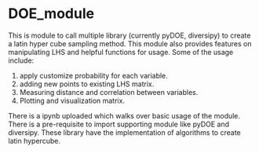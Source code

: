 # DOE_module
This is module to call multiple library (currently pyDOE, diversipy) to create a latin hyper cube sampling method. 
This module also provides features on manipulating LHS and helpful functions for usage. 
Some of the usage include:
1. apply customize probability for each variable.
2. adding new points to existing LHS matrix.
3. Measuring distance and correlation between variables.
4. Plotting and visualization matrix.


There is a ipynb uploaded which walks over basic usage of the module.
There is a pre-requisite to import supporting module like pyDOE and diversipy. These library have the implementation of algorithms to create latin hypercube.



